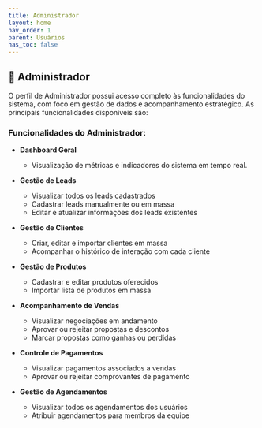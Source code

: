 ```yaml
---
title: Administrador
layout: home
nav_order: 1
parent: Usuários
has_toc: false
---
```


## 💼 Administrador



O perfil de Administrador possui acesso completo às funcionalidades do sistema, com foco em gestão de dados e acompanhamento estratégico. As principais funcionalidades disponíveis são:


### Funcionalidades do Administrador:

- **Dashboard Geral**  
  - Visualização de métricas e indicadores do sistema em tempo real.

- **Gestão de Leads**  
  - Visualizar todos os leads cadastrados  
  - Cadastrar leads manualmente ou em massa  
  - Editar e atualizar informações dos leads existentes

- **Gestão de Clientes**  
  - Criar, editar e importar clientes em massa  
  - Acompanhar o histórico de interação com cada cliente

- **Gestão de Produtos**  
  - Cadastrar e editar produtos oferecidos  
  - Importar lista de produtos em massa

- **Acompanhamento de Vendas**  
  - Visualizar negociações em andamento  
  - Aprovar ou rejeitar propostas e descontos  
  - Marcar propostas como ganhas ou perdidas

- **Controle de Pagamentos**  
  - Visualizar pagamentos associados a vendas  
  - Aprovar ou rejeitar comprovantes de pagamento

- **Gestão de Agendamentos**  
  - Visualizar todos os agendamentos dos usuários  
  - Atribuir agendamentos para membros da equipe




